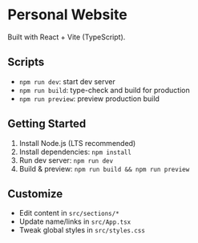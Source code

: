 # Personal Website

Built with React + Vite (TypeScript).

## Scripts

- `npm run dev`: start dev server
- `npm run build`: type-check and build for production
- `npm run preview`: preview production build

## Getting Started

1. Install Node.js (LTS recommended)
2. Install dependencies: `npm install`
3. Run dev server: `npm run dev`
4. Build & preview: `npm run build && npm run preview`

## Customize
- Edit content in `src/sections/*`
- Update name/links in `src/App.tsx`
- Tweak global styles in `src/styles.css`
